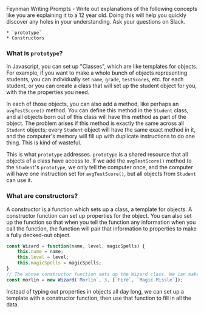 Feynman Writing Prompts - Write out explanations of the following concepts like you are explaining it to a 12 year old.  Doing this will help you quickly discover any holes in your understanding.  Ask your questions on Slack.
		
	* `prototype`
	* Constructors

### What is `prototype`?

In Javascript, you can set up "Classes", which are like templates for objects. For example, if you want to make a whole bunch of objects representing students, you can individually set `name`, `grade`, `testScores`, etc. for each student, or you can create a class that will set up the student object for you, with the the properties you need.

In each of those objects, you can also add a method, like perhaps an `avgTestScore()` method. You can define this method in the `Student` class, and all objects born out of this class will have this method as part of the object. The problem arises if this method is exactly the same across all `Student` objects; every `Student` object will have the same exact method in it, and the computer's memory will fill up with duplicate instructions to do one thing. This is kind of wasteful.

This is what `prototype` addresses. `prototype` is a shared resource that all objects of a class have access to. If we add the `avgTestScore()` method to the `Student`'s `prototype`, we only tell the computer once, and the computer will have one instruction set for `avgTestScore()`, but all objects from `Student` can use it.

### What are constructors?

A constructor is a function which sets up a class, a template for objects. A constructor function can set up properties for the object. You can also set up the function so that when you tell the function any information when you call the function, the function will pair that information to properties to make a fully decked-out object.

```js
const Wizard = function(name, level, magicSpells) {
	this.name = name;
	this.level = level;
	this.magicSpells = magicSpells;
}
// The above constructor function sets up the Wizard class. We can make an object like so:
const morlin = new Wizard(`Morlin`, 3, [`Fire`, `Magic Missle`]);
```

Instead of typing out properties in objects all day long, we can set up a template with a constructor function, then use that function to fill in all the data.
